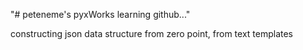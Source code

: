 ﻿"# peteneme's pyxWorks learning github..."

constructing json data structure from zero point, from text templates